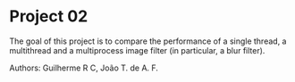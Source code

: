 # Project 02

The goal of this project is to compare the performance of a single thread,
a multithread and a multiprocess image filter (in particular, a blur filter).


Authors: Guilherme R C, João T. de A. F.

